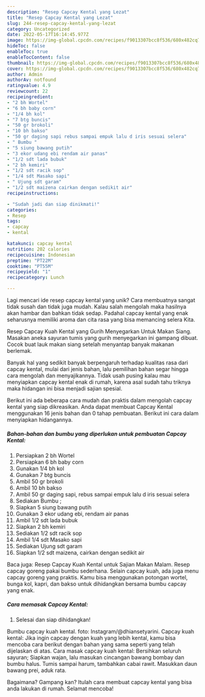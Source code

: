 ```yaml
---
description: "Resep Capcay Kental yang Lezat"
title: "Resep Capcay Kental yang Lezat"
slug: 244-resep-capcay-kental-yang-lezat
category: Uncategorized
date: 2022-05-17T16:14:45.977Z
image: https://img-global.cpcdn.com/recipes/f9013307bcc8f536/680x482cq70/capcay-kental-foto-resep-utama.jpg
hideToc: false
enableToc: true
enableTocContent: false
thumbnail: https://img-global.cpcdn.com/recipes/f9013307bcc8f536/680x482cq70/capcay-kental-foto-resep-utama.jpg
cover: https://img-global.cpcdn.com/recipes/f9013307bcc8f536/680x482cq70/capcay-kental-foto-resep-utama.jpg
author: Admin
authorAv: notfound
ratingvalue: 4.9
reviewcount: 22
recipeingredient:
- "2 bh Wortel"
- "6 bh baby corn"
- "1/4 bh kol"
- "7 btg buncis"
- "50 gr brokoli"
- "10 bh bakso"
- "50 gr daging sapi rebus sampai empuk lalu d iris sesuai selera"
- " Bumbu "
- "5 siung bawang putih"
- "3 ekor udang ebi rendam air panas"
- "1/2 sdt lada bubuk"
- "2 bh kemiri"
- "1/2 sdt racik sop"
- "1/4 sdt Masako sapi"
- " Ujung sdt garam"
- "1/2 sdt maizena cairkan dengan sedikit air"
recipeinstructions:

- "Sudah jadi dan siap dinikmati!"
categories:
- Resep
tags:
- capcay
- kental

katakunci: capcay kental 
nutrition: 202 calories
recipecuisine: Indonesian
preptime: "PT22M"
cooktime: "PT55M"
recipeyield: "1"
recipecategory: Lunch

---
```





Lagi mencari ide resep capcay kental yang unik? Cara membuatnya sangat tidak susah dan tidak juga mudah. Kalau salah mengolah maka hasilnya akan hambar dan bahkan tidak sedap. Padahal capcay kental yang enak seharusnya memiliki aroma dan cita rasa yang bisa memancing selera Kita.





Resep Capcay Kuah Kental yang Gurih Menyegarkan Untuk Makan Siang. Masakan aneka sayuran tumis yang gurih menyegarkan ini gampang dibuat. Cocok buat lauk makan siang setelah menyantap banyak makanan berlemak.

Banyak hal yang sedikit banyak berpengaruh terhadap kualitas rasa dari capcay kental, mulai dari jenis bahan, lalu pemilihan bahan segar hingga cara mengolah dan menyajikannya. Tidak usah pusing kalau mau menyiapkan capcay kental enak di rumah, karena asal sudah tahu triknya maka hidangan ini bisa menjadi sajian spesial.






Berikut ini ada beberapa cara mudah dan praktis dalam mengolah capcay kental yang siap dikreasikan. Anda dapat membuat Capcay Kental menggunakan 16 jenis bahan dan 0 tahap pembuatan. Berikut ini cara dalam menyiapkan hidangannya.

<!--inarticleads1-->

##### Bahan-bahan dan bumbu yang diperlukan untuk pembuatan Capcay Kental:

1. Persiapkan 2 bh Wortel
1. Persiapkan 6 bh baby corn
1. Gunakan 1/4 bh kol
1. Gunakan 7 btg buncis
1. Ambil 50 gr brokoli
1. Ambil 10 bh bakso
1. Ambil 50 gr daging sapi, rebus sampai empuk lalu d iris sesuai selera
1. Sediakan  Bumbu ;
1. Siapkan 5 siung bawang putih
1. Gunakan 3 ekor udang ebi, rendam air panas
1. Ambil 1/2 sdt lada bubuk
1. Siapkan 2 bh kemiri
1. Sediakan 1/2 sdt racik sop
1. Ambil 1/4 sdt Masako sapi
1. Sediakan  Ujung sdt garam
1. Siapkan 1/2 sdt maizena, cairkan dengan sedikit air


Baca juga: Resep Capcay Kuah Kental untuk Sajian Makan Malam. Resep capcay goreng pakai bumbu sederhana. Selain capcay kuah, ada juga menu capcay goreng yang praktis. Kamu bisa menggunakan potongan wortel, bunga kol, kapri, dan bakso untuk dihidangkan bersama bumbu capcay yang enak. 

<!--inarticleads2-->

##### Cara memasak Capcay Kental:


1. Selesai dan siap dihidangkan!

Bumbu capcay kuah kental. foto: Instagram/@dhiansetyarini. Capcay kuah kental: Jika ingin capcay dengan kuah yang lebih kental, kamu bisa mencoba cara berikut dengan bahan yang sama seperti yang telah dijelaskan di atas. Cara masak capcay kuah kental: Bersihkan seluruh sayuran; Siapkan wajan, lalu masukan cincangan bawang bombay dan bumbu halus. Tumis sampai harum, tambahkan cabai rawit. Masukkan daun bawang prei, aduk rata. 

Bagaimana? Gampang kan? Itulah cara membuat capcay kental yang bisa anda lakukan di rumah. Selamat mencoba!

